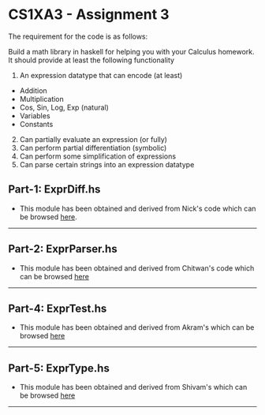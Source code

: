 CS1XA3 - Assignment 3
=====================

The requirement for the code is as follows:  

Build a math library in haskell for helping you with your Calculus homework. It should provide at least the following functionality

1. An expression datatype that can encode (at least)  
* Addition  
* Multiplication  
* Cos, Sin, Log, Exp (natural)  
* Variables  
* Constants  
2. Can partially evaluate an expression (or fully)  
3. Can perform partial differentiation (symbolic)  
4. Can perform some simplification of expressions  
5. Can parse certain strings into an expression datatype    

## Part-1: ExprDiff.hs

* This module has been obtained and derived from Nick's code which can be browsed [here](https://github.com/aksamitn/CS1XA3).  

---
## Part-2: ExprParser.hs

* This module has been obtained and derived from Chitwan's code which can be browsed [here](https://github.com/sharmc6/CS1XA3)  
  
---
## Part-4: ExprTest.hs

* This module has been obtained and derived from Akram's which can be browsed [here](https://github.com/elwazana/CS1XA3)  


---
## Part-5: ExprType.hs

* This module has been obtained and derived from Shivam's which can be browsed [here](https://github.com/TANEJS4/CS1XA3)  

---
